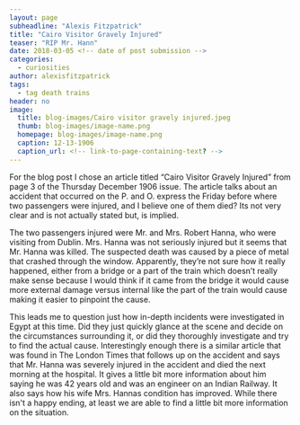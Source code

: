 ```yaml
---
layout: page
subheadline: "Alexis Fitzpatrick"
title: "Cairo Visitor Gravely Injured"
teaser: "RIP Mr. Hann"
date: 2018-03-05 <!-- date of post submission -->
categories:
  - curiosities
author: alexisfitzpatrick
tags:
  - tag death trains
header: no
image:
  title: blog-images/Cairo visitor gravely injured.jpeg
  thumb: blog-images/image-name.png
  homepage: blog-images/image-name.png
  caption: 12-13-1906
  caption_url: <!-- link-to-page-containing-text? -->
---
```

For the blog post I chose an article titled “Cairo Visitor Gravely Injured”
 from page 3 of the Thursday December 1906 issue. The article talks about an
  accident that occurred on the P. and O. express the Friday before where two
   passengers were injured, and I believe one of them died? Its not very clear
    and is not actually stated but, is implied.

The two passengers injured were Mr. and Mrs. Robert Hanna, who were visiting
 from Dublin. Mrs. Hanna was not seriously injured but it seems that Mr. Hanna
  was killed. The suspected death was caused by a piece of metal that crashed
  through the window. Apparently, they’re not sure how it really happened,
  either from a bridge or a part of the train which doesn’t really make sense
  because I would think if it came from the bridge it would cause more external
   damage versus internal like the part of the train would cause making it
   easier to pinpoint the cause.

This leads me to question just how in-depth incidents were investigated in
 Egypt at this time. Did they just quickly glance at the scene and decide on
 the circumstances surrounding it, or did they thoroughly investigate and try
 to find the actual cause. Interestingly enough there is a similar article that
   was found in The London Times that follows up on the accident and says that
 Mr. Hanna was severely injured in the accident and died the next morning at
  the hospital. It gives a little bit more information about him saying he was
  42 years old and was an engineer on an Indian Railway. It also says how his
  wife Mrs. Hannas condition has improved. While there isn't a happy ending,
  at least we are able to find a little bit more information on the situation.
